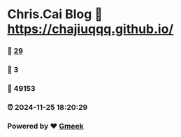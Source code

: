 # Chris.Cai Blog :link: https://chajiuqqq.github.io/ 
### :page_facing_up: [29](https://chajiuqqq.github.io//tag.html) 
### :speech_balloon: 3 
### :hibiscus: 49153 
### :alarm_clock: 2024-11-25 18:20:29 
### Powered by :heart: [Gmeek](https://github.com/Meekdai/Gmeek)
